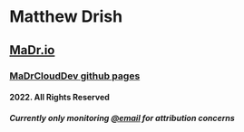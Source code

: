 # Matthew Drish
## [MaDr.io](https://madr.io/)
### [MaDrCloudDev github pages](https://madrclouddev.github.io/)
#### 2022. All Rights Reserved
##### Currently only monitoring [@email](mailto:azbusiness@madr.io) for attribution concerns
